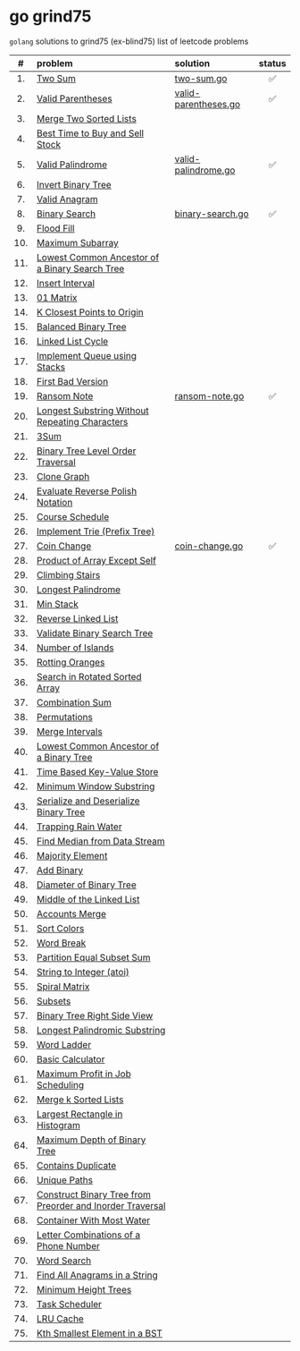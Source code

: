 # go grind75

`golang` solutions to grind75 (ex-blind75) list of leetcode problems

|  #  | problem                                                                                                                                              | solution                                                                                  | status |
| :-: | :--------------------------------------------------------------------------------------------------------------------------------------------------- | :---------------------------------------------------------------------------------------- | :----: |
| 1.  | [Two Sum](https://leetcode.com/problems/two-sum/)                                                                                                    | [two-sum.go](https://github.com/shdq/go-grind75/blob/main/two-sum.go)                     |   ✅   |
| 2.  | [Valid Parentheses](https://leetcode.com/problems/valid-parentheses)                                                                                 | [valid-parentheses.go](https://github.com/shdq/go-grind75/blob/main/valid-parentheses.go) |   ✅   |
| 3.  | [Merge Two Sorted Lists](https://leetcode.com/problems/merge-two-sorted-lists)                                                                       |                                                                                           |        |
| 4.  | [Best Time to Buy and Sell Stock](https://leetcode.com/problems/best-time-to-buy-and-sell-stock)                                                     |                                                                                           |        |
| 5.  | [Valid Palindrome](https://leetcode.com/problems/valid-palindrome)                                                                                   | [valid-palindrome.go](https://github.com/shdq/go-grind75/blob/main/valid-palindrome.go)   |   ✅   |
| 6.  | [Invert Binary Tree](https://leetcode.com/problems/invert-binary-tree)                                                                               |                                                                                           |        |
| 7.  | [Valid Anagram](https://leetcode.com/problems/valid-anagram)                                                                                         |                                                                                           |        |
| 8.  | [Binary Search](https://leetcode.com/problems/binary-search)                                                                                         | [binary-search.go](https://github.com/shdq/go-grind75/blob/main/binary-search.go)         |   ✅   |
| 9.  | [Flood Fill](https://leetcode.com/problems/flood-fill)                                                                                               |                                                                                           |        |
| 10. | [Maximum Subarray](https://leetcode.com/problems/maximum-subarray)                                                                                   |                                                                                           |        |
| 11. | [Lowest Common Ancestor of a Binary Search Tree](https://leetcode.com/problems/lowest-common-ancestor-of-a-binary-search-tree)                       |                                                                                           |        |
| 12. | [Insert Interval](https://leetcode.com/problems/insert-interval)                                                                                     |                                                                                           |        |
| 13. | [01 Matrix](https://leetcode.com/problems/01-matrix)                                                                                                 |                                                                                           |        |
| 14. | [K Closest Points to Origin](https://leetcode.com/problems/k-closest-points-to-origin)                                                               |                                                                                           |        |
| 15. | [Balanced Binary Tree](https://leetcode.com/problems/balanced-binary-tree)                                                                           |                                                                                           |        |
| 16. | [Linked List Cycle](https://leetcode.com/problems/linked-list-cycle)                                                                                 |                                                                                           |        |
| 17. | [Implement Queue using Stacks](https://leetcode.com/problems/implement-queue-using-stacks)                                                           |                                                                                           |        |
| 18. | [First Bad Version](https://leetcode.com/problems/first-bad-version)                                                                                 |                                                                                           |        |
| 19. | [Ransom Note](https://leetcode.com/problems/ransom-note/)                                                                                            | [ransom-note.go](https://github.com/shdq/go-grind75/blob/main/ransom-note.go)             |   ✅   |
| 20. | [Longest Substring Without Repeating Characters](https://leetcode.com/problems/longest-substring-without-repeating-characters)                       |                                                                                           |        |
| 21. | [3Sum](https://leetcode.com/problems/3sum)                                                                                                           |                                                                                           |        |
| 22. | [Binary Tree Level Order Traversal](https://leetcode.com/problems/binary-tree-level-order-traversal)                                                 |                                                                                           |        |
| 23. | [Clone Graph](https://leetcode.com/problems/clone-graph)                                                                                             |                                                                                           |        |
| 24. | [Evaluate Reverse Polish Notation](https://leetcode.com/problems/evaluate-reverse-polish-notation)                                                   |                                                                                           |        |
| 25. | [Course Schedule](https://leetcode.com/problems/course-schedule)                                                                                     |                                                                                           |        |
| 26. | [Implement Trie (Prefix Tree)](https://leetcode.com/problems/implement-trie-prefix-tree)                                                             |                                                                                           |        |
| 27. | [Coin Change](https://leetcode.com/problems/coin-change)                                                                                             | [coin-change.go](https://github.com/shdq/go-grind75/blob/main/coin-change.go)             |   ✅   |
| 28. | [Product of Array Except Self](https://leetcode.com/problems/product-of-array-except-self)                                                           |                                                                                           |        |
| 29. | [Climbing Stairs](https://leetcode.com/problems/climbing-stairs)                                                                                     |                                                                                           |        |
| 30. | [Longest Palindrome](https://leetcode.com/problems/longest-palindrome)                                                                               |                                                                                           |        |
| 31. | [Min Stack](https://leetcode.com/problems/min-stack)                                                                                                 |                                                                                           |        |
| 32. | [Reverse Linked List](https://leetcode.com/problems/reverse-linked-list)                                                                             |                                                                                           |        |
| 33. | [Validate Binary Search Tree](https://leetcode.com/problems/validate-binary-search-tree)                                                             |                                                                                           |        |
| 34. | [Number of Islands](https://leetcode.com/problems/number-of-islands)                                                                                 |                                                                                           |        |
| 35. | [Rotting Oranges](https://leetcode.com/problems/rotting-oranges)                                                                                     |                                                                                           |        |
| 36. | [Search in Rotated Sorted Array](https://leetcode.com/problems/search-in-rotated-sorted-array)                                                       |                                                                                           |        |
| 37. | [Combination Sum](https://leetcode.com/problems/combination-sum)                                                                                     |                                                                                           |        |
| 38. | [Permutations](https://leetcode.com/problems/permutations)                                                                                           |                                                                                           |        |
| 39. | [Merge Intervals](https://leetcode.com/problems/merge-intervals)                                                                                     |                                                                                           |        |
| 40. | [Lowest Common Ancestor of a Binary Tree](https://leetcode.com/problems/lowest-common-ancestor-of-a-binary-tree)                                     |                                                                                           |        |
| 41. | [Time Based Key-Value Store](https://leetcode.com/problems/time-based-key-value-store)                                                               |                                                                                           |        |
| 42. | [Minimum Window Substring](https://leetcode.com/problems/minimum-window-substring)                                                                   |                                                                                           |        |
| 43. | [Serialize and Deserialize Binary Tree](https://leetcode.com/problems/serialize-and-deserialize-binary-tree)                                         |                                                                                           |        |
| 44. | [Trapping Rain Water](https://leetcode.com/problems/trapping-rain-water)                                                                             |                                                                                           |        |
| 45. | [Find Median from Data Stream](https://leetcode.com/problems/find-median-from-data-stream)                                                           |                                                                                           |        |
| 46. | [Majority Element](https://leetcode.com/problems/majority-element)                                                                                   |                                                                                           |        |
| 47. | [Add Binary](https://leetcode.com/problems/add-binary)                                                                                               |                                                                                           |        |
| 48. | [Diameter of Binary Tree](https://leetcode.com/problems/diameter-of-binary-tree)                                                                     |                                                                                           |        |
| 49. | [Middle of the Linked List](https://leetcode.com/problems/middle-of-the-linked-list)                                                                 |                                                                                           |        |
| 50. | [Accounts Merge](https://leetcode.com/problems/accounts-merge)                                                                                       |                                                                                           |        |
| 51. | [Sort Colors](https://leetcode.com/problems/sort-colors)                                                                                             |                                                                                           |        |
| 52. | [Word Break](https://leetcode.com/problems/word-break)                                                                                               |                                                                                           |        |
| 53. | [Partition Equal Subset Sum](https://leetcode.com/problems/partition-equal-subset-sum)                                                               |                                                                                           |        |
| 54. | [String to Integer (atoi)](https://leetcode.com/problems/string-to-integer-atoi)                                                                     |                                                                                           |        |
| 55. | [Spiral Matrix](https://leetcode.com/problems/spiral-matrix)                                                                                         |                                                                                           |        |
| 56. | [Subsets](https://leetcode.com/problems/subsets)                                                                                                     |                                                                                           |        |
| 57. | [Binary Tree Right Side View](https://leetcode.com/problems/binary-tree-right-side-view)                                                             |                                                                                           |        |
| 58. | [Longest Palindromic Substring](https://leetcode.com/problems/longest-palindromic-substring)                                                         |                                                                                           |        |
| 59. | [Word Ladder](https://leetcode.com/problems/word-ladder)                                                                                             |                                                                                           |        |
| 60. | [Basic Calculator](https://leetcode.com/problems/basic-calculator)                                                                                   |                                                                                           |        |
| 61. | [Maximum Profit in Job Scheduling](https://leetcode.com/problems/maximum-profit-in-job-scheduling)                                                   |                                                                                           |        |
| 62. | [Merge k Sorted Lists](https://leetcode.com/problems/merge-k-sorted-lists)                                                                           |                                                                                           |        |
| 63. | [Largest Rectangle in Histogram](https://leetcode.com/problems/largest-rectangle-in-histogram)                                                       |                                                                                           |        |
| 64. | [Maximum Depth of Binary Tree](https://leetcode.com/problems/maximum-depth-of-binary-tree)                                                           |                                                                                           |        |
| 65. | [Contains Duplicate](https://leetcode.com/problems/contains-duplicate)                                                                               |                                                                                           |        |
| 66. | [Unique Paths](https://leetcode.com/problems/unique-paths)                                                                                           |                                                                                           |        |
| 67. | [Construct Binary Tree from Preorder and Inorder Traversal](https://leetcode.com/problems/construct-binary-tree-from-preorder-and-inorder-traversal) |                                                                                           |        |
| 68. | [Container With Most Water](https://leetcode.com/problems/container-with-most-water)                                                                 |                                                                                           |        |
| 69. | [Letter Combinations of a Phone Number](https://leetcode.com/problems/letter-combinations-of-a-phone-number)                                         |                                                                                           |        |
| 70. | [Word Search](https://leetcode.com/problems/word-search)                                                                                             |                                                                                           |        |
| 71. | [Find All Anagrams in a String](https://leetcode.com/problems/find-all-anagrams-in-a-string)                                                         |                                                                                           |        |
| 72. | [Minimum Height Trees](https://leetcode.com/problems/minimum-height-trees)                                                                           |                                                                                           |        |
| 73. | [Task Scheduler](https://leetcode.com/problems/task-scheduler)                                                                                       |                                                                                           |        |
| 74. | [LRU Cache](https://leetcode.com/problems/lru-cache)                                                                                                 |                                                                                           |        |
| 75. | [Kth Smallest Element in a BST](https://leetcode.com/problems/kth-smallest-element-in-a-bst)                                                         |                                                                                           |        |
